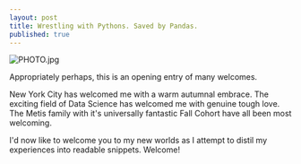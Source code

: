 ```yaml
---
layout: post
title: Wrestling with Pythons. Saved by Pandas.
published: true
---
```


![PHOTO.jpg]({{site.baseurl}}/_posts/PHOTO.jpg)

Appropriately perhaps, this is an opening entry of many welcomes.

New York City has welcomed me with a warm autumnal embrace.
The exciting field of Data Science has welcomed me with genuine tough love.
The Metis family with it's universally fantastic Fall Cohort have all been most welcoming.

I'd now like to welcome you to my new worlds as I attempt to distil my experiences into readable snippets. Welcome!

